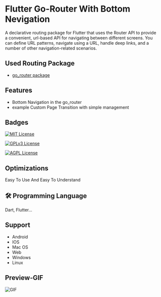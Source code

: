 
# Flutter Go-Router With Bottom Nevigation

A declarative routing package for Flutter that uses the Router API to provide a convenient, url-based API for navigating between different screens. You can define URL patterns, navigate using a URL, handle deep links, and a number of other navigation-related scenarios.


## Used Routing Package

 - [go_router package](https://pub.dev/packages/go_router)


## Features

- Bottom Navigation in the go_router
- example  Custom Page Transition with simple management

## Badges

[![MIT License](https://img.shields.io/badge/License-MIT-green.svg)](https://choosealicense.com/licenses/mit/)

[![GPLv3 License](https://img.shields.io/badge/License-GPL%20v3-yellow.svg)](https://opensource.org/licenses/)

[![AGPL License](https://img.shields.io/badge/license-AGPL-blue.svg)](http://www.gnu.org/licenses/agpl-3.0)


## Optimizations

Easy To Use And Easy To Understand 


## 🛠 Programming Language
Dart, Flutter...


## Support

- Android
- IOS
- Mac OS
- Web
- Windows
- Linux

## Preview-GIF

![GIF](https://pouch.jumpshare.com/preview/Ju--R4-HRerM6fJvB2MgGTjvu47Wnlng8TKNcajwOpisCkwfqbG-bVG_Nk82VjZ_52EBZtrfxvuYOy7rzGcttr0LmHjeH3CLLR3b1P24730)
